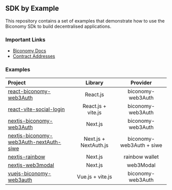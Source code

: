 ## SDK by Example

This repository contains a set of examples that demonstrate how to use the Biconomy SDk to build decentralised applications.

### Important Links

- [Biconomy Docs](https://docs.biconomy.io/sdk)
- [Contract Addresses](https://biconomy.gitbook.io/sdk/contracts/contract-addresses)

### Examples

| Project                                                                           |        Library        |         Provider         |
| :-------------------------------------------------------------------------------- | :-------------------: | :----------------------: |
| [react-biconomy-web3Auth](/react-biconomy-web3Auth)                               |       React.js        |    biconomy-web3Auth     |
| [react-vite-social-login](/react-vite-social-login)                               |  React.js + vite.js   |    biconomy-web3Auth     |
| [nextjs-biconomy-web3Auth](/nextjs-biconomy-web3Auth)                             |        Next.js        |    biconomy-web3Auth     |
| [nextjs-biconomy-web3Auth-nextAuth-siwe](/nextjs-biconomy-web3Auth-nextAuth-siwe) | Next.js + NextAuth.js | biconomy-web3Auth + siwe |
| [nextjs-rainbow](/nextjs-rainbow)                                                 |        Next.js        |      rainbow wallet      |
| [nextjs-web3modal](/nextjs-web3modal)                                             |        Next.js        |        web3Modal         |
| [vuejs-biconomy-web3auth](/vuejs-biconomy-web3auth)                               |   Vue.js + vite.js    |    biconomy-web3Auth     |
